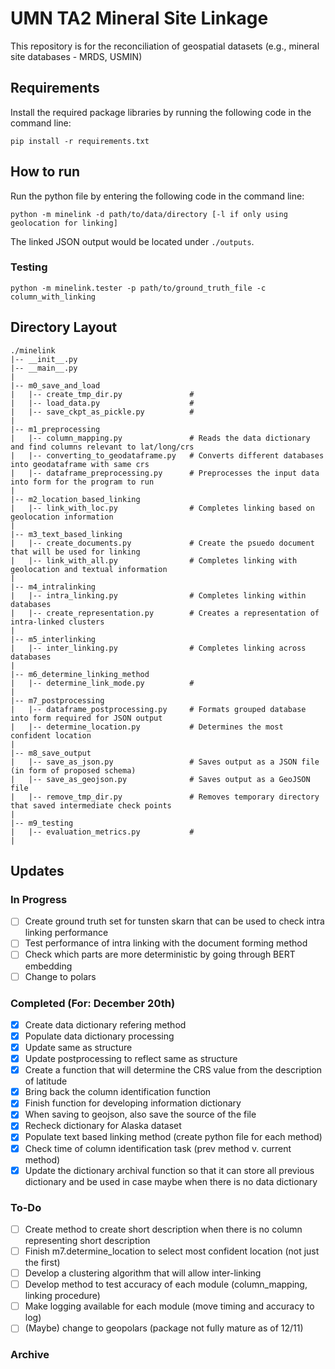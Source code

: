 # UMN TA2 Mineral Site Linkage
This repository is for the reconciliation of geospatial datasets (e.g., mineral site databases - MRDS, USMIN)

## Requirements
Install the required package libraries by running the following code in the command line:
```
pip install -r requirements.txt
```

## How to run
Run the python file by entering the following code in the command line:
```
python -m minelink -d path/to/data/directory [-l if only using geolocation for linking]
```
The linked JSON output would be located under `./outputs`.

### Testing
```
python -m minelink.tester -p path/to/ground_truth_file -c column_with_linking
```

## Directory Layout
```
./minelink
|-- __init__.py
|-- __main__.py
|
|-- m0_save_and_load
|   |-- create_tmp_dir.py               # 
|   |-- load_data.py                    # 
|   |-- save_ckpt_as_pickle.py          # 
|
|-- m1_preprocessing
|   |-- column_mapping.py               # Reads the data dictionary and find columns relevant to lat/long/crs
|   |-- converting_to_geodataframe.py   # Converts different databases into geodataframe with same crs
|   |-- dataframe_preprocessing.py      # Preprocesses the input data into form for the program to run
|
|-- m2_location_based_linking
|   |-- link_with_loc.py                # Completes linking based on geolocation information
|
|-- m3_text_based_linking
|   |-- create_documents.py             # Create the psuedo document that will be used for linking
|   |-- link_with_all.py                # Completes linking with geolocation and textual information
|
|-- m4_intralinking
|   |-- intra_linking.py                # Completes linking within databases
|   |-- create_representation.py        # Creates a representation of intra-linked clusters
|
|-- m5_interlinking
|   |-- inter_linking.py                # Completes linking across databases
|
|-- m6_determine_linking_method
|   |-- determine_link_mode.py          # 
|
|-- m7_postprocessing
|   |-- dataframe_postprocessing.py     # Formats grouped database into form required for JSON output
|   |-- determine_location.py           # Determines the most confident location
|
|-- m8_save_output
|   |-- save_as_json.py                 # Saves output as a JSON file (in form of proposed schema)
|   |-- save_as_geojson.py              # Saves output as a GeoJSON file
|   |-- remove_tmp_dir.py               # Removes temporary directory that saved intermediate check points
|
|-- m9_testing
|   |-- evaluation_metrics.py           # 
|
```

## Updates
### In Progress
- [ ] Create ground truth set for tunsten skarn that can be used to check intra linking performance
- [ ] Test performance of intra linking with the document forming method
- [ ] Check which parts are more deterministic by going through BERT embedding
- [ ] Change to polars

### Completed (For: December 20th)
- [x] Create data dictionary refering method
- [x] Populate data dictionary processing
- [x] Update same as structure
- [x] Update postprocessing to reflect same as structure
- [x] Create a function that will determine the CRS value from the description of latitude
- [x] Bring back the column identification function
- [x] Finish function for developing information dictionary
- [x] When saving to geojson, also save the source of the file
- [x] Recheck dictionary for Alaska dataset
- [x] Populate text based linking method (create python file for each method)
- [x] Check time of column identification task (prev method v. current method)
- [x] Update the dictionary archival function so that it can store all previous dictionary and be used in case maybe when there is no data dictionary

### To-Do
- [ ] Create method to create short description when there is no column representing short description
- [ ] Finish m7.determine_location to select most confident location (not just the first)
- [ ] Develop a clustering algorithm that will allow inter-linking
- [ ] Develop method to test accuracy of each module (column_mapping, linking procedure)
- [ ] Make logging available for each module (move timing and accuracy to log)
- [ ] (Maybe) change to geopolars (package not fully mature as of 12/11)

### Archive